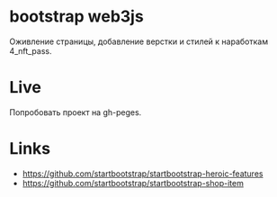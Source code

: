 # bootstrap web3js
Оживление страницы, добавление верстки и стилей к наработкам 4_nft_pass.

# Live
Попробовать проект на gh-peges.

# Links
- https://github.com/startbootstrap/startbootstrap-heroic-features
- https://github.com/startbootstrap/startbootstrap-shop-item